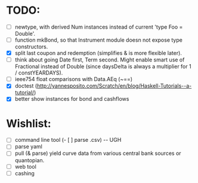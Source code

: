 TODO:
=====

- [ ] newtype, with derived Num instances instead of current 'type Foo = Double'.
- [ ] function mkBond, so that Instrument module doesn not expose type constructors.
- [x] split last coupon and redemption (simplifies & is more flexible later).
- [ ] think about going Date first, Term second. Might enable smart use of Fractional instead of Double (since daysDelta is always a multiplier for 1 / constYEARDAYS).
- [ ] ieee754 float comparisons with Data.AEq (~==)
- [x] doctest (http://yannesposito.com/Scratch/en/blog/Haskell-Tutorials--a-tutorial/)
- [x] better show instances for bond and cashflows

Wishlist:
=========

- [ ] command line tool
(- [ ] parse .csv) -- UGH
- [ ] parse yaml
- [ ] pull (& parse) yield curve data from various central bank sources or quantopian.
- [ ] web tool
- [ ] cashing
